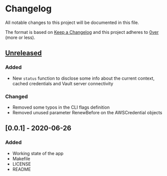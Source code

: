 # Changelog

All notable changes to this project will be documented in this file.

The format is based on [Keep a Changelog](http://keepachangelog.com/en/1.0.0/)
and this project adheres to [0ver](https://0ver.org) (more or less).

## [Unreleased]

### Added

- New `status` function to disclose some info about the current context, cached credentials and Vault server connectivity

### Changed

- Removed some typos in the CLI flags definition
- Removed unused parameter RenewBefore on the AWSCredential objects

## [0.0.1] - 2020-06-26

### Added

- Working state of the app
- Makefile
- LICENSE
- README

[Unreleased]: https://github.com/mvisonneau/vac/compare/0.0.1...HEAD